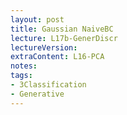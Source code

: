 ```yaml
---
layout: post
title: Gaussian NaiveBC 
lecture: L17b-GenerDiscr
lectureVersion: 
extraContent: L16-PCA 
notes:  
tags:
- 3Classification
- Generative
---
```

